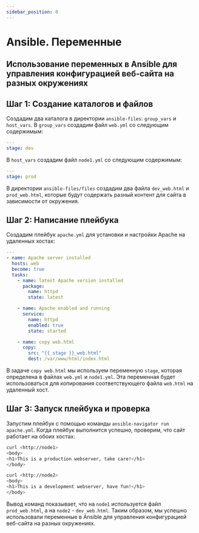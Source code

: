 ```yaml
---
sidebar_position: 8
---
```


# Ansible. Переменные

## Использование переменных в Ansible для управления конфигурацией веб-сайта на разных окружениях

## Шаг 1: Создание каталогов и файлов

Создадим два каталога в директории `ansible-files`: `group_vars` и `host_vars`. В `group_vars` создадим файл `web.yml` со следующим содержимым:

```yaml title="web.yml"
---
stage: dev
```

В `host_vars` создадим файл `node1.yml` со следующим содержимым:

```yaml title="node1.yml"
---
stage: prod
```

В директории `ansible-files/files` создадим два файла `dev_web.html` и `prod_web.html`, которые будут содержать разный контент для сайта в зависимости от окружения.

## Шаг 2: Написание плейбука

Создадим плейбук `apache.yml` для установки и настройки Apache на удаленных хостах:

```yaml title="apache.yml"
---
- name: Apache server installed
  hosts: web
  become: true
  tasks:
    - name: latest Apache version installed
      package:
        name: httpd
        state: latest

    - name: Apache enabled and running
      service:
        name: httpd
        enabled: true
        state: started

    - name: copy web.html
      copy:
        src: "{{ stage }}_web.html"
        dest: /var/www/html/index.html
```

В задаче `copy web.html` мы используем переменную `stage`, которая определена в файлах `web.yml` и `node1.yml`. Эта переменная будет использоваться для копирования соответствующего файла `web.html` на удаленный хост.

## Шаг 3: Запуск плейбука и проверка

Запустим плейбук с помощью команды `ansible-navigator run apache.yml`. Когда плейбук выполнится успешно, проверим, что сайт работает на обоих хостах:

```bash
curl <http://node1>
<body>
<h1>This is a production webserver, take care!</h1>
</body>

curl <http://node2>
<body>
<h1>This is a development webserver, have fun!</h1>
</body>
```
Вывод команд показывает, что на `node1` используется файл `prod_web.html`, а на `node2` - `dev_web.html`. Таким образом, мы успешно использовали переменные в Ansible для управления конфигурацией веб-сайта на разных окружениях.